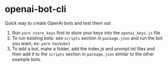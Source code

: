 # openai-bot-cli

Quick way to create OpenAI bots and test them out

1. Run `yarn store_keys` first to store your keys into the `openai_keys.js` file
2. To run existing bots: see `scripts` section in `package.json` and run the bot you want, ex: `yarn haikubot`
3. To add a bot, make a folder, add the index.js and prompt.txt files and then add it to the `scripts` section in `package.json` similar to the other example bots.
